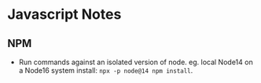 Javascript Notes
================

NPM
---

* Run commands against an isolated version of node. eg. local Node14 on a
  Node16 system install: `npx -p node@14 npm install`.
